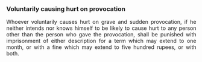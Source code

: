 ### Voluntarily causing hurt on provocation
<div style="text-align: justify">

Whoever voluntarily causes hurt on grave and sudden provocation, if he neither intends nor knows himself to be likely to cause hurt to any person other than the person who gave the provocation, shall be punished with imprisonment of either description for a term which may extend to one month, or with a fine which may extend to five hundred rupees, or with both.

</div>
